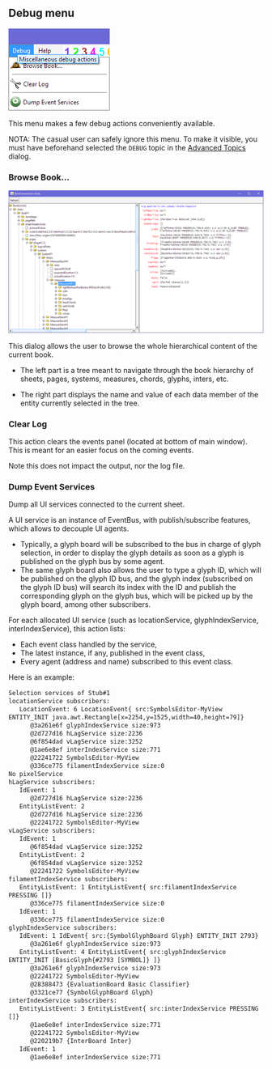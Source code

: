 ---
---
## Debug menu

![](../assets/debug_menu.png)

This menu makes a few debug actions conveniently available.

NOTA: The casual user can safely ignore this menu.
To make it visible, you must have beforehand selected the `DEBUG` topic in the
[Advanced Topics](../advanced/topics.md) dialog.

### Browse Book...

![](../assets/book_browser.png)

This dialog allows the user to browse the whole hierarchical content of the current book.

* The left part is a tree meant to navigate through the book hierarchy of sheets, pages, systems,
measures, chords, glyphs, inters, etc.

* The right part displays the name and value of each data member of the entity currently selected
in the tree.

### Clear Log

This action clears the events panel (located at bottom of main window).
This is meant for an easier focus on the coming events.

Note this does not impact the output, nor the log file.

### Dump Event Services

Dump all UI services connected to the current sheet.

A UI service is an instance of EventBus, with publish/subscribe features, which allows to decouple
UI agents.

* Typically, a glyph board will be subscribed to the bus in charge of glyph selection, in order to
display the glyph details as soon as a glyph is published on the glyph bus by some agent.
* The same glyph board also allows the user to type a glyph ID, which will be published on the glyph
ID bus, and the glyph index (subscribed on the glyph ID bus) will search its index with the ID and
publish the corresponding glyph on the glyph bus, which will be picked up by the glyph board,
among other subscribers.

For each allocated UI service (such as locationService, glyphIndexService, interIndexService),
this action lists:
* Each event class handled by the service,
* The latest instance, if any, published in the event class,
* Every agent (address and name) subscribed to this event class.

Here is an example:
```
Selection services of Stub#1
locationService subscribers:
   LocationEvent: 6 LocationEvent{ src:SymbolsEditor-MyView ENTITY_INIT java.awt.Rectangle[x=2254,y=1525,width=40,height=79]}
      @3a261e6f glyphIndexService size:973
      @2d727d16 hLagService size:2236
      @6f854dad vLagService size:3252
      @1ae6e8ef interIndexService size:771
      @22241722 SymbolsEditor-MyView
      @336ce775 filamentIndexService size:0
No pixelService
hLagService subscribers:
   IdEvent: 1
      @2d727d16 hLagService size:2236
   EntityListEvent: 2
      @2d727d16 hLagService size:2236
      @22241722 SymbolsEditor-MyView
vLagService subscribers:
   IdEvent: 1
      @6f854dad vLagService size:3252
   EntityListEvent: 2
      @6f854dad vLagService size:3252
      @22241722 SymbolsEditor-MyView
filamentIndexService subscribers:
   EntityListEvent: 1 EntityListEvent{ src:filamentIndexService PRESSING []}
      @336ce775 filamentIndexService size:0
   IdEvent: 1
      @336ce775 filamentIndexService size:0
glyphIndexService subscribers:
   IdEvent: 1 IdEvent{ src:{SymbolGlyphBoard Glyph} ENTITY_INIT 2793}
      @3a261e6f glyphIndexService size:973
   EntityListEvent: 4 EntityListEvent{ src:glyphIndexService ENTITY_INIT [BasicGlyph{#2793 [SYMBOL]} ]}
      @3a261e6f glyphIndexService size:973
      @22241722 SymbolsEditor-MyView
      @28388473 {EvaluationBoard Basic Classifier}
      @3321ce77 {SymbolGlyphBoard Glyph}
interIndexService subscribers:
   EntityListEvent: 3 EntityListEvent{ src:interIndexService PRESSING []}
      @1ae6e8ef interIndexService size:771
      @22241722 SymbolsEditor-MyView
      @220219b7 {InterBoard Inter}
   IdEvent: 1
      @1ae6e8ef interIndexService size:771
```
